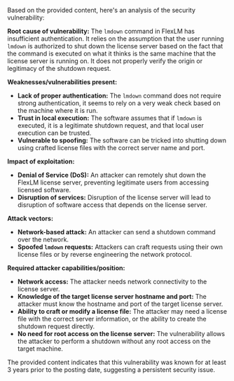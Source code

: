 Based on the provided content, here's an analysis of the security vulnerability:

**Root cause of vulnerability:**
The `lmdown` command in FlexLM has insufficient authentication. It relies on the assumption that the user running `lmdown` is authorized to shut down the license server based on the fact that the command is executed on what it thinks is the same machine that the license server is running on. It does not properly verify the origin or legitimacy of the shutdown request.

**Weaknesses/vulnerabilities present:**
- **Lack of proper authentication:** The `lmdown` command does not require strong authentication, it seems to rely on a very weak check based on the machine where it is run.
- **Trust in local execution:**  The software assumes that if `lmdown` is executed, it is a legitimate shutdown request, and that local user execution can be trusted.
- **Vulnerable to spoofing:** The software can be tricked into shutting down using crafted license files with the correct server name and port. 

**Impact of exploitation:**
- **Denial of Service (DoS):** An attacker can remotely shut down the FlexLM license server, preventing legitimate users from accessing licensed software.
- **Disruption of services:** Disruption of the license server will lead to disruption of software access that depends on the license server.

**Attack vectors:**
- **Network-based attack:** An attacker can send a shutdown command over the network.
- **Spoofed `lmdown` requests:** Attackers can craft requests using their own license files or by reverse engineering the network protocol.

**Required attacker capabilities/position:**
- **Network access:** The attacker needs network connectivity to the license server.
- **Knowledge of the target license server hostname and port:**  The attacker must know the hostname and port of the target license server.
- **Ability to craft or modify a license file:** The attacker may need a license file with the correct server information, or the ability to create the shutdown request directly.
- **No need for root access on the license server:** The vulnerability allows the attacker to perform a shutdown without any root access on the target machine.

The provided content indicates that this vulnerability was known for at least 3 years prior to the posting date, suggesting a persistent security issue.